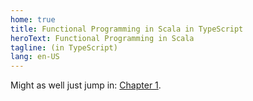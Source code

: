 ```yaml
---
home: true
title: Functional Programming in Scala in TypeScript
heroText: Functional Programming in Scala
tagline: (in TypeScript)
lang: en-US
---
```


Might as well just jump in: [Chapter 1](/chapter_1.md).
